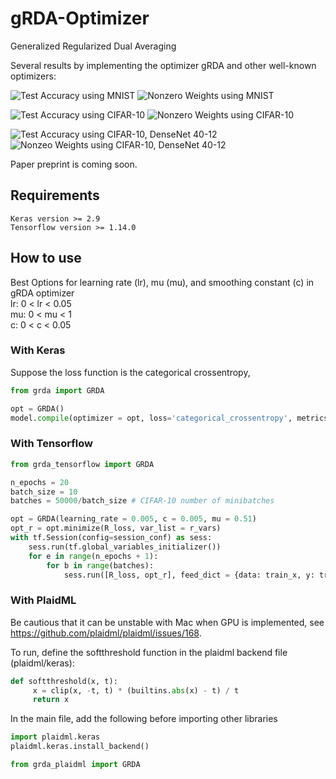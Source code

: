 # gRDA-Optimizer

Generalized Regularized Dual Averaging

Several results by implementing the optimizer gRDA and other well-known optimizers:

![Test Accuracy using MNIST](https://github.com/donlan2710/gRDA-Optimizer/blob/master/pics/mnist_mlp_acc_test_multiopt.PNG)
![Nonzero Weights using MNIST](https://github.com/donlan2710/gRDA-Optimizer/blob/master/pics/mnist_mlp_nonzero_weights_multiopt.PNG)

![Test Accuracy using CIFAR-10](https://github.com/donlan2710/gRDA-Optimizer/blob/master/pics/cifar_cnn_acc_test_multiopt.png)
![Nonzero Weights using CIFAR-10](https://github.com/donlan2710/gRDA-Optimizer/blob/master/pics/cifar_cnn_nonzero_weights_multiopt.png)

![Test Accuracy using CIFAR-10, DenseNet 40-12](https://github.com/donlan2710/gRDA-Optimizer/blob/master/pics/DenseNet_cifar_acc_test_multiopt.png)
![Nonzeo Weights using CIFAR-10, DenseNet 40-12](https://github.com/donlan2710/gRDA-Optimizer/blob/master/pics/DenseNet_cifar_nonzero_weights_multiopt.png)

Paper preprint is coming soon.

## Requirements
    Keras version >= 2.9
    Tensorflow version >= 1.14.0

## How to use

Best Options for learning rate (lr), mu (mu), and smoothing constant (c) in gRDA optimizer  
    lr: 0 < lr < 0.05  
    mu: 0 < mu < 1  
    c: 0 < c < 0.05  

### With Keras

Suppose the loss function is the categorical crossentropy,

``` python
from grda import GRDA

opt = GRDA()
model.compile(optimizer = opt, loss='categorical_crossentropy', metrics=['accuracy'])
```

### With Tensorflow
``` python
from grda_tensorflow import GRDA

n_epochs = 20
batch_size = 10
batches = 50000/batch_size # CIFAR-10 number of minibatches

opt = GRDA(learning_rate = 0.005, c = 0.005, mu = 0.51)
opt_r = opt.minimize(R_loss, var_list = r_vars)
with tf.Session(config=session_conf) as sess:
    sess.run(tf.global_variables_initializer())
    for e in range(n_epochs + 1):
        for b in range(batches):
            sess.run([R_loss, opt_r], feed_dict = {data: train_x, y: train_y})
```

### With PlaidML 

Be cautious that it can be unstable with Mac when GPU is implemented, see https://github.com/plaidml/plaidml/issues/168. 

To run, define the softthreshold function in the plaidml backend file (plaidml/keras):

```python
def softthreshold(x, t):
     x = clip(x, -t, t) * (builtins.abs(x) - t) / t
     return x
```

In the main file, add the following before importing other libraries

```python
import plaidml.keras
plaidml.keras.install_backend()

from grda_plaidml import GRDA
```
